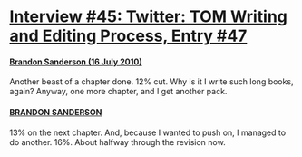 # [Interview #45: Twitter: TOM Writing and Editing Process, Entry #47](https://www.theoryland.com/intvmain.php?i=45#47)

#### [Brandon Sanderson (16 July 2010)](http://twitter.com/BrandonSandrson/status/18667688696)

Another beast of a chapter done. 12% cut. Why is it I write such long books, again? Anyway, one more chapter, and I get another pack.

#### [BRANDON SANDERSON](http://twitter.com/BrandonSandrson/status/18671904234)

13% on the next chapter. And, because I wanted to push on, I managed to do another. 16%. About halfway through the revision now.

